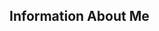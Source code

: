 ## Information About Me 

<!--

Here is some information about me:

- 🔭 I’m currently working on my degree in Cyber Security at Leeds Beckett University
- 🌱 I’m currently learning Computer Programming
- 🤔 I’m looking for help with Learning to use GitHub
- 📫 How to reach me: Email- A.lyndon3274@student.leedsbeckett.ac.uk
- 😄 Pronouns: He/Him
- ⚡ Fun fact: I am a qualified referee 
